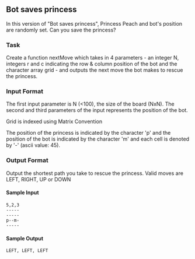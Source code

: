 ## Bot saves princess

In this version of "Bot saves princess", Princess Peach and bot's position are randomly set. Can you save the princess?

### Task

Create a function nextMove which takes in 4 parameters - an integer N, integers r and c indicating the row & column position of the bot and the character array grid - and outputs the next move the bot makes to rescue the princess.

### Input Format

The first input parameter is N (<100), the size of the board (NxN). The second and third parameters of the input represents the position of the bot.

Grid is indexed using Matrix Convention

The position of the princess is indicated by the character 'p' and the position of the bot is indicated by the character 'm' and each cell is denoted by '-' (ascii value: 45).

### Output Format

Output the shortest path you take to rescue the princess. Valid moves are LEFT, RIGHT, UP or DOWN

#### Sample Input

```
5,2,3
-----
-----
p--m-
-----
```

#### Sample Output

```
LEFT, LEFT, LEFT
```
